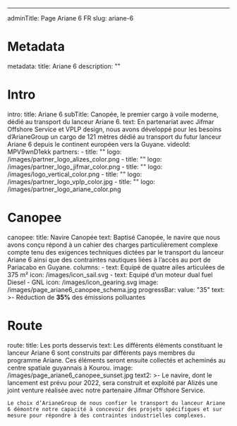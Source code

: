 ---
adminTitle: Page Ariane 6 FR
slug: ariane-6
# Metadata
metadata: 
  title: Ariane 6
  description: ""
# Intro
intro:
  title: Ariane 6
  subTitle: Canopée, le premier cargo à voile moderne, dédié au transport du lanceur Ariane 6.
  text: En partenariat avec Jifmar Offshore Service et VPLP design, nous avons développé pour les besoins d’ArianeGroup un cargo de 121 mètres dédié au transport du futur lanceur Ariane 6 depuis le continent européen vers la Guyane.
  videoId: MPV9wnD1ekk
  partners: 
    - title: ""
      logo: /images/partner_logo_alizes_color.png
    - title: ""
      logo: /images/partner_logo_jifmar_color.png
    - title: ""
      logo: /images/logo_vertical_color.png
    - title: ""
      logo: /images/partner_logo_vplp_color.jpg
    - title: ""
      logo: /images/partner_logo_ariane_color.png
# Canopee
canopee:
  title: Navire Canopée
  text: Baptisé Canopée, le navire que nous avons conçu répond à un cahier des charges particulièrement complexe compte tenu des exigences techniques dictées par le transport du lanceur Ariane 6 ainsi que des contraintes nautiques liées à l’accès au port de Pariacabo en Guyane.
  columns:
    - text: Equipé de quatre ailes articulées de 375 m²
      icon: /images/icon_sail.svg
    - text: Equipé d’un moteur dual fuel Diesel - GNL
      icon: /images/icon_gearing.svg
  image: /images/page_ariane6_canopee_schema.jpg
  progressBar:
    value: "35"
    text: >-
      Réduction de **35%** des émissions polluantes
# Route
route:
  title: Les ports desservis
  text: Les différents éléments constituant le lanceur Ariane 6 sont construits par différents pays membres du programme Ariane. Ces éléments seront ensuite collectés et acheminés au centre spatiale guyannais à Kourou.
  image: /images/page_ariane6_canopee_sunset.jpg
  text2: >-
    Le navire, dont le lancement est prévu pour 2022, sera construit et exploité par Alizés une joint venture réalisée avec notre partenaire Jifmar Offshore Service.
    
    
    Le choix d’ArianeGroup de nous confier le transport du lanceur Ariane 6 démontre notre capacité à concevoir des projets spécifiques et sur mesure pour répondre à des contraintes industrielles complexes.